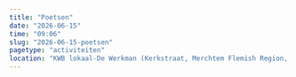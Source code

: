 ```yaml
---
title: "Poetsen"
date: "2026-06-15"
time: "09:06"
slug: "2026-06-15-poetsen"
pagetype: "activiteiten"
location: "KWB lokaal-De Werkman (Kerkstraat, Merchtem Flemish Region, Belgium)"
---
```




